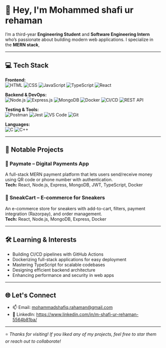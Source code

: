 # 👋 Hey, I'm Mohammed shafi ur rehaman

I’m a third-year **Engineering Student** and **Software Engineering Intern** who’s passionate about building modern web applications. I specialize in the **MERN stack**, 

---

## 💻 Tech Stack

**Frontend:**  
![HTML](https://img.shields.io/badge/HTML5-E34F26?style=flat&logo=html5&logoColor=white)
![CSS](https://img.shields.io/badge/CSS3-1572B6?style=flat&logo=css3&logoColor=white)
![JavaScript](https://img.shields.io/badge/JavaScript-F7DF1E?style=flat&logo=javascript&logoColor=black)
![TypeScript](https://img.shields.io/badge/TypeScript-007ACC?style=flat&logo=typescript&logoColor=white)
![React](https://img.shields.io/badge/React-20232A?style=flat&logo=react&logoColor=61DAFB)

**Backend & DevOps:**  
![Node.js](https://img.shields.io/badge/Node.js-339933?style=flat&logo=nodedotjs&logoColor=white)
![Express.js](https://img.shields.io/badge/Express.js-000000?style=flat&logo=express&logoColor=white)
![MongoDB](https://img.shields.io/badge/MongoDB-47A248?style=flat&logo=mongodb&logoColor=white)
![Docker](https://img.shields.io/badge/Docker-2496ED?style=flat&logo=docker&logoColor=white)
![CI/CD](https://img.shields.io/badge/GitHub%20Actions-2088FF?style=flat&logo=githubactions&logoColor=white)
![REST API](https://img.shields.io/badge/REST_API-%2300ADD8?style=flat&logo=fastapi&logoColor=white)

**Testing & Tools:**  
![Postman](https://img.shields.io/badge/Postman-FF6C37?style=flat&logo=postman&logoColor=white)
![Jest](https://img.shields.io/badge/Jest-C21325?style=flat&logo=jest&logoColor=white)
![VS Code](https://img.shields.io/badge/VS_Code-007ACC?style=flat&logo=visualstudiocode&logoColor=white)
![Git](https://img.shields.io/badge/Git-F05032?style=flat&logo=git&logoColor=white)

**Languages:**  
![C](https://img.shields.io/badge/C-A8B9CC?style=flat&logo=c&logoColor=white)
![C++](https://img.shields.io/badge/C++-00599C?style=flat&logo=c%2B%2B&logoColor=white)

---

## 🚀 Notable Projects

### 🔹 Paymate – Digital Payments App  
A full-stack MERN payment platform that lets users send/receive money using QR code or phone number with authentication.  
**Tech:** React, Node.js, Express, MongoDB, JWT, TypeScript, Docker  

### 🔹 SneakCart – E-commerce for Sneakers  
An e-commerce store for sneakers with add-to-cart, filters, payment integration (Razorpay), and order management.  
**Tech:** React, Node.js, MongoDB, Express, Docker  

---

## 🛠️ Learning & Interests

- Building CI/CD pipelines with GitHub Actions  
- Dockerizing full-stack applications for easy deployment  
- Mastering TypeScript for scalable codebases  
- Designing efficient backend architecture  
- Enhancing performance and security in web apps  

---

## 🌐 Let's Connect

- 📫 Email: mohammadshafiq.rahaman@gmail.com
- 💼 LinkedIn: https://www.linkedin.com/in/m-shafi-ur-rehaman-5564b81ba/

---

⭐ *Thanks for visiting! If you liked any of my projects, feel free to star them or reach out to collaborate!*
